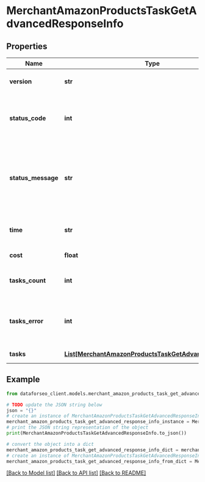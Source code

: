 # MerchantAmazonProductsTaskGetAdvancedResponseInfo


## Properties

Name | Type | Description | Notes
------------ | ------------- | ------------- | -------------
**version** | **str** | the current version of the API | [optional] 
**status_code** | **int** | general status code you can find the full list of the response codes here | [optional] 
**status_message** | **str** | general informational message you can find the full list of general informational messages here | [optional] 
**time** | **str** | total execution time, seconds | [optional] 
**cost** | **float** | total tasks cost, USD | [optional] 
**tasks_count** | **int** | the number of tasks in the tasks array | [optional] 
**tasks_error** | **int** | the number of tasks in the tasks array returned with an error | [optional] 
**tasks** | [**List[MerchantAmazonProductsTaskGetAdvancedTaskInfo]**](MerchantAmazonProductsTaskGetAdvancedTaskInfo.md) | array of tasks | [optional] 

## Example

```python
from dataforseo_client.models.merchant_amazon_products_task_get_advanced_response_info import MerchantAmazonProductsTaskGetAdvancedResponseInfo

# TODO update the JSON string below
json = "{}"
# create an instance of MerchantAmazonProductsTaskGetAdvancedResponseInfo from a JSON string
merchant_amazon_products_task_get_advanced_response_info_instance = MerchantAmazonProductsTaskGetAdvancedResponseInfo.from_json(json)
# print the JSON string representation of the object
print(MerchantAmazonProductsTaskGetAdvancedResponseInfo.to_json())

# convert the object into a dict
merchant_amazon_products_task_get_advanced_response_info_dict = merchant_amazon_products_task_get_advanced_response_info_instance.to_dict()
# create an instance of MerchantAmazonProductsTaskGetAdvancedResponseInfo from a dict
merchant_amazon_products_task_get_advanced_response_info_from_dict = MerchantAmazonProductsTaskGetAdvancedResponseInfo.from_dict(merchant_amazon_products_task_get_advanced_response_info_dict)
```
[[Back to Model list]](../README.md#documentation-for-models) [[Back to API list]](../README.md#documentation-for-api-endpoints) [[Back to README]](../README.md)


